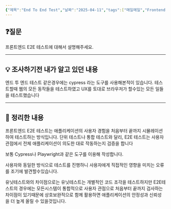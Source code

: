 ```yaml
---
{"제목":"End To End Test","날짜":"2025-04-11","tags":["매일메일","Frontend"],"dg-publish":true,"permalink":"/v2/매일메일/End To End Test/","dgPassFrontmatter":true}
---
```


## ❓질문

프론트엔드 E2E 테스트에 대해서 설명해주세요.

---
## 💡 조사하기전 내가 알고 있던 내용

엔드 투 엔드 테스트 같은경우에는 cypress 라는 도구를 사용해본적이 있습니다.
테스트할때 웹의 모든 동작들을 테스트하였고 UX를 토대로 브라우저가 할수있는 모든 일들을 테스트했습니다

---
## 🏫 정리한 내용

프론트엔드 E2E 테스트는 애플리케이션의 사용자 경험을 처음부터 끝까지 시뮬레이션하여 테스트하는 방식입니다.
단위 테스트나 통합 테스트와 달리, E2E 테스트는 사용자 관점에서 전체 애플리케이션이 의도한 대로 작동하는지 검증을 합니다

보통 Cypress나 Playwright과 같은 도구를 이용해 작성합니다.

사용자와 동일한 방식으로 테스트를 진행하니 사용자에게 직접적인 영향을 미치는 오류를 조기에 발견할수있습니다.

유닛테스트와의 차이점으로는 유닛테스트는 개별적인 코드 조각을 테스트하지만 E2E테스트의 경우에는 모든시스템이 통합적으로 사용자 관점으로 처음부터 끝까지 검사하는 차이점이 있기때문에 상호보완적으로 함께 활용하면 애플리케이션의 안정성과 신뢰성을 더 높게 올릴 수 있을것입니다.